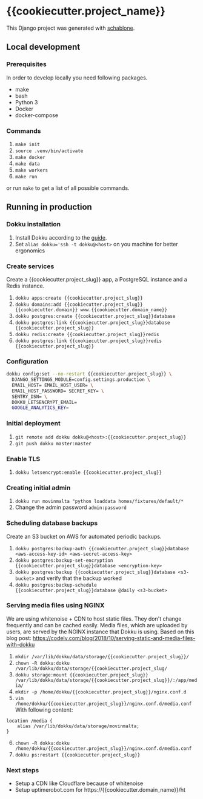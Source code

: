 # {{cookiecutter.project_name}}

This Django project was generated with [schablone](https://github.com/joseferben/schablone).

## Local development

### Prerequisites
In order to develop locally you need following packages.

- make
- bash
- Python 3
- Docker
- docker-compose

### Commands
1. `make init`
2. `source .venv/bin/activate`
3. `make docker`
4. `make data`
5. `make workers`
6. `make run`

or run `make` to get a list of all possible commands.

## Running in production

### Dokku installation
1. Install Dokku according to the [guide](https://dokku.com/docs/getting-started/installation/).
2. Set `alias dokku='ssh -t dokku@<host>` on you machine for better ergonomics

### Create services
Create a {{cookiecutter.project_slug}} app, a PostgreSQL instance and a Redis instance.
1. `dokku apps:create {{cookiecutter.project_slug}}`
2. `dokku domains:add {{cookiecutter.project_slug}} {{cookiecutter.domain}} www.{{cookiecutter.domain_name}}`
3. `dokku postgres:create {{cookiecutter.project_slug}}database`
4. `dokku postgres:link {{cookiecutter.project_slug}}database {{cookiecutter.project_slug}}`
5. `dokku redis:create {{cookiecutter.project_slug}}redis`
6. `dokku postgres:link {{cookiecutter.project_slug}}redis {{cookiecutter.project_slug}}`

### Configuration
```sh
dokku config:set --no-restart {{cookiecutter.project_slug}} \
  DJANGO_SETTINGS_MODULE=config.settings.production \
  EMAIL_HOST= EMAIL_HOST_USER= \
  EMAIL_HOST_PASSWORD= SECRET_KEY= \
  SENTRY_DSN= \
  DOKKU_LETSENCRYPT_EMAIL=
  GOOGLE_ANALYTICS_KEY=
```

### Initial deployment
1. `git remote add dokku dokku@<host>:{{cookiecutter.project_slug}}`
2. `git push dokku master:master`

### Enable TLS
1. `dokku letsencrypt:enable {{cookiecutter.project_slug}}`

### Creating initial admin
1. `dokku run movinmalta "python loaddata homes/fixtures/default/*`
2. Change the admin password `admin:password`

### Scheduling database backups
Create an S3 bucket on AWS for automated periodic backups.

1. `dokku postgres:backup-auth {{cookiecutter.project_slug}}database <aws-access-key-id> <aws-secret-access-key>`
2. `dokku postgres:backup-set-encryption {{cookiecutter.project_slug}}database <encryption-key>`
3. `dokku postgres:backup {{cookiecutter.project_slug}}database <s3-bucket>` and verify that the backup worked
4. `dokku postgres:backup-schedule {{cookiecutter.project_slug}}database @daily <s3-bucket>`

### Serving media files using NGINX
We are using whitenoise + CDN to host static files. They don't change frequently and can be cached easily. Media files, which are uploaded by users, are served by the NGINX instance that Dokku is using.
Based on this blog post: https://codelv.com/blog/2018/10/serving-static-and-media-files-with-dokku

1. `mkdir /var/lib/dokku/data/storage/{{cookiecutter.project_slug}}/`
2. `chown -R dokku:dokku /var/lib/dokku/data/storage/{{cookiecutter.project_slug/`
3. `dokku storage:mount {{cookiecutter.project_slug}} /var/lib/dokku/data/storage/{{cookiecutter.project_slug}}/:/app/media/`
4. `mkdir -p /home/dokku/{{cookiecutter.project_slug}}/nginx.conf.d`
5. `vim /home/dokku/{{cookiecutter.project_slug}}/nginx.conf.d/media.conf`
With following content:
```nginx
location /media {
    alias /var/lib/dokku/data/storage/movinmalta;
}
```
6. `chown -R dokku:dokku /home/dokku/{{cookiecutter.project_slug}}/nginx.conf.d/media.conf`
7. `dokku ps:restart {{cookiecutter.project_slug}}`

### Next steps
- Setup a CDN like Cloudflare because of whitenoise
- Setup uptimerobot.com for https://{{cookiecutter.domain_name}}/ht
